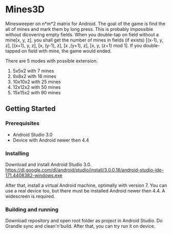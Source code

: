 # Mines3D
Minesweeper on n\*m\*2 matrix for Android. The goal of the game is find the all of mines and mark them by long press. This is probably impossible without dicovering empty fields. When you double-tap on field without a mine[x, y, z], you shall get the number of mines in fields (if exists) [(x-1), y, z], [(x+1), y, z], [x, (y-1), z], [x ,(y+1), z], [x, y, (z+1) mod 1]. If you double-tapped on field with mine, the game would ended.

There are 5 modes with possible extension. 
  1) 5x5x2 with 7 mines
  2) 8x8x2 with 16 mines
  3) 10x10x2 with 25 mines
  4) 12x12x2 with 50 mines
  5) 15x15x2 with 90 mines

## Getting Started
### Prerequisites
* Android Studio 3.0
* Device with Android newer then 4.4
            
### Installing
Download and install Android Studio 3.0. https://dl.google.com/dl/android/studio/install/3.0.0.18/android-studio-ide-171.4408382-windows.exe 

After that, install a virtual Android machine, optimally with version 7. You can use a real device too, but there must be installed Android newer then 4.4. A widescreen is required.

### Building and running
Download repository and open root folder as project in Android Studio. Do Grandle sync and clean'n'build. After that, you can try run it on device.
